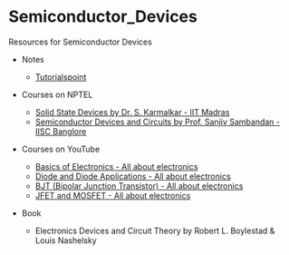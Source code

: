# Semiconductor_Devices
Resources for Semiconductor Devices

- Notes
  - [Tutorialspoint](https://www.tutorialspoint.com/semiconductor_devices/semiconductor_devices_introduction.htm)

- Courses on NPTEL
  - [Solid State Devices by Dr. S. Karmalkar - IIT Madras](https://nptel.ac.in/courses/117/106/117106091/)
  - [Semiconductor Devices and Circuits by Prof. Sanjiv Sambandan - IISC Banglore](https://nptel.ac.in/courses/108/108/108108112/)
  
- Courses on YouTube
  - [Basics of Electronics - All about electronics](https://www.youtube.com/playlist?list=PLwjK_iyK4LLCAN5TddEZyliChEMpF0oOL)
  - [Diode and Diode Applications - All about electronics](https://www.youtube.com/playlist?list=PLwjK_iyK4LLBj2yTYPYKFKdF6kIg0ccP2)
  - [BJT (Bipolar Junction Transistor) - All about electronics](https://www.youtube.com/playlist?list=PLwjK_iyK4LLDoFG8FeiKAr3IStRkPSxqq)
  - [JFET and MOSFET - All about electronics](https://www.youtube.com/playlist?list=PLwjK_iyK4LLC-tRT_Uml3T-ifdcmuykjV)
  
- Book
  - Electronics Devices and Circuit Theory by Robert L. Boylestad & Louis Nashelsky
